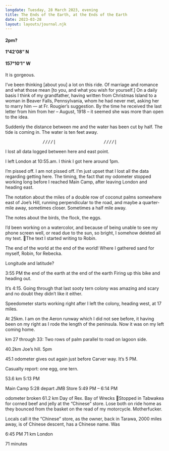 ```yaml
---
longdate: Tuesday, 28 March 2023, evening
title: The Ends of the Earth, at the Ends of the Earth
date: 2023-03-28
layout: layouts/journal.njk
---
```

#### 2pm?
#### 1°42‘08“ N
#### 157°10‘1“ W

It is gorgeous.

I’ve been thinking [about you] a lot on this ride. Of marriage and romance and what those mean [to you, and what you wish for yourself.] On a daily basis I think of my grandfather, having written from Christmas Island to a woman in Beaver Falls, Pennsylvania, whom he had never met, asking her to marry him — at Fr. Rougier’s suggestion. By the time he received the last letter from him from her – August, 1918 – it seemed she was more than open to the idea.

Suddenly the distance between me and the water has been cut by half.
The tide is coming in. The water is ten feet away.

<pre>______________////|__________________////|____</pre>

I lost all data logged between here and east point.

I left London at 10:55.am.
I think I got here around 1pm.

I’m pissed off. I am not pissed off. I’m just upset that I lost all the data regarding getting here. The timing, the fact that my odometer stopped working long before I reached Main Camp, after leaving London and heading east.

The notation about the miles of a double row of coconut palms somewhere east of Joe’s Hill, running perpendicular to the road, and maybe a quarter-mile away, sometimes closer. Sometimes a half mile away.

The notes about the birds, the flock, the eggs.

I’d been working on a watercolor, and because of being unable to see my phone screen well, or read due to the sun, so bright, I somehow deleted all my text.
The text I started writing to Robin.

The end of the world at the end of the world! Where I gathered sand for myself, Robin, for Rebecka.

Longitude and latitude?

3:55 PM
the end of the earth at the end of the earth
Firing up this bike and heading out.

It’s 4:15.
Going through that last sooty tern colony was amazing and scary and no doubt they didn’t like it either.

Speedometer starts working right after I left the colony, heading west, at 17 miles.

At 25km. I am on the Aeron runway which I did not see before, it having been on my right as I rode the length of the peninsula. Now it was on my left coming home.

km 27 through 33:
Two rows of palm parallel to road on lagoon side.

40.2km
Joe’s hill.
5pm

45.1 odometer gives out again just before Carver way.
It’s 5 PM.

Casualty report: one egg, one tern.

53.6 km
5:13 PM

Main Camp
5:28 depart JMB Store
5:49 PM – 6:14 PM

odometer broken 61.2 km
Day of Rex.
Bay of Wrecks
Stopped in Tabwakea for corned beef and jelly at the “Chinese” store. Lose both on ride home as they bounced from the basket on the read of my motorcycle. Motherfucker.

Locals call it the “Chinese” store, as the owner, back in Tarawa, 2000 miles away, is of Chinese descent, has a Chinese name. Was

6:45 PM 71 km
London

71 minutes
